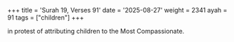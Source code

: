 +++
title = 'Surah 19, Verses 91'
date = '2025-08-27'
weight = 2341
ayah = 91
tags = ["children"]
+++

in protest of attributing children to the Most Compassionate.